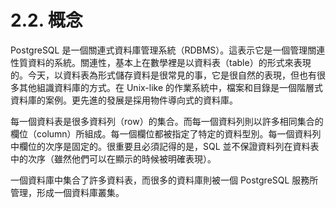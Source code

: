 # 2.2. 概念

PostgreSQL 是一個關連式資料庫管理系統（RDBMS）。這表示它是一個管理關連性質資料的系統。關連性，基本上在數學裡是以資料表（table）的形式來表現的。今天，以資料表為形式儲存資料是很常見的事，它是很自然的表現，但也有很多其他組識資料庫的方式。在 Unix-like 的作業系統中，檔案和目錄是一個階層式資料庫的案例。更先進的發展是採用物件導向式的資料庫。

每一個資料表是很多資料列（row）的集合。而每一個資料列則以許多相同集合的欄位（column）所組成。每一個欄位都被指定了特定的資料型別。每一個資料列中欄位的次序是固定的。很重要且必須記得的是，SQL 並不保證資料列在資料表中的次序（雖然他們可以在顯示的時候被明確表現）。

一個資料庫中集合了許多資料表，而很多的資料庫則被一個 PostgreSQL 服務所管理，形成一個資料庫叢集。

